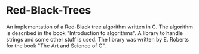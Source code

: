 Red-Black-Trees
===============

An implementation of a Red-Black tree algorithm written in C. The algorithm is described in the book "Introduction to algorithms".
A library to handle strings and some other stuff is used. The library was written by E. Roberts for the book "The Art and Science of C".
